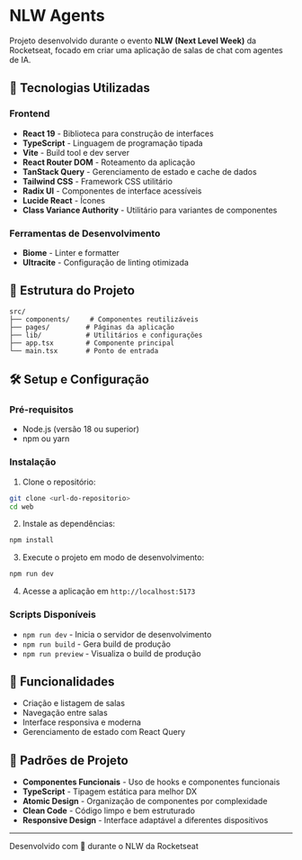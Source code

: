# NLW Agents

Projeto desenvolvido durante o evento **NLW (Next Level Week)** da Rocketseat, focado em criar uma aplicação de salas de chat com agentes de IA.

## 🚀 Tecnologias Utilizadas

### Frontend

- **React 19** - Biblioteca para construção de interfaces
- **TypeScript** - Linguagem de programação tipada
- **Vite** - Build tool e dev server
- **React Router DOM** - Roteamento da aplicação
- **TanStack Query** - Gerenciamento de estado e cache de dados
- **Tailwind CSS** - Framework CSS utilitário
- **Radix UI** - Componentes de interface acessíveis
- **Lucide React** - Ícones
- **Class Variance Authority** - Utilitário para variantes de componentes

### Ferramentas de Desenvolvimento

- **Biome** - Linter e formatter
- **Ultracite** - Configuração de linting otimizada

## 📁 Estrutura do Projeto

```
src/
├── components/     # Componentes reutilizáveis
├── pages/         # Páginas da aplicação
├── lib/           # Utilitários e configurações
├── app.tsx        # Componente principal
└── main.tsx       # Ponto de entrada
```

## 🛠️ Setup e Configuração

### Pré-requisitos

- Node.js (versão 18 ou superior)
- npm ou yarn

### Instalação

1. Clone o repositório:

```bash
git clone <url-do-repositorio>
cd web
```

2. Instale as dependências:

```bash
npm install
```

3. Execute o projeto em modo de desenvolvimento:

```bash
npm run dev
```

4. Acesse a aplicação em `http://localhost:5173`

### Scripts Disponíveis

- `npm run dev` - Inicia o servidor de desenvolvimento
- `npm run build` - Gera build de produção
- `npm run preview` - Visualiza o build de produção

## 🎯 Funcionalidades

- Criação e listagem de salas
- Navegação entre salas
- Interface responsiva e moderna
- Gerenciamento de estado com React Query

## 📝 Padrões de Projeto

- **Componentes Funcionais** - Uso de hooks e componentes funcionais
- **TypeScript** - Tipagem estática para melhor DX
- **Atomic Design** - Organização de componentes por complexidade
- **Clean Code** - Código limpo e bem estruturado
- **Responsive Design** - Interface adaptável a diferentes dispositivos

---

Desenvolvido com 💜 durante o NLW da Rocketseat
